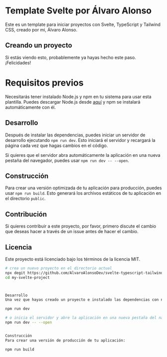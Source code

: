# Template Svelte por Álvaro Alonso

Este es un template para iniciar proyectos con Svelte, TypeScript y Tailwind CSS, creado por mi, Álvaro Alonso.

## Creando un proyecto

Si estás viendo esto, probablemente ya hayas hecho este paso. ¡Felicidades!

# Requisitos previos

Necesitarás tener instalado Node.js y npm en tu sistema para usar esta plantilla. Puedes descargar Node.js desde [aquí](https://nodejs.org/) y npm se instalará automáticamente con él.

## Desarrollo

Después de instalar las dependencias, puedes iniciar un servidor de desarrollo ejecutando `npm run dev`. Esto iniciará el servidor y recargará la página cada vez que hagas cambios en el código.

Si quieres que el servidor abra automáticamente la aplicación en una nueva pestaña del navegador, puedes usar `npm run dev -- --open`.

## Construcción

Para crear una versión optimizada de tu aplicación para producción, puedes usar `npm run build`. Esto generará los archivos estáticos de tu aplicación en el directorio `public`.

## Contribución

Si quieres contribuir a este proyecto, por favor, primero discute el cambio que deseas hacer a través de un issue antes de hacer el cambio.

## Licencia

Este proyecto está licenciado bajo los términos de la licencia MIT.

```bash
# crea un nuevo proyecto en el directorio actual
npx degit https://github.com/AlvaroAlonsoDev/svelte-typescript-tailwind/tree/main
cd my-svelte-project



Desarrollo
Una vez que hayas creado un proyecto e instalado las dependencias con npm install (o pnpm install o yarn), inicia un servidor de desarrollo:

npm run dev

# o inicia el servidor y abre la aplicación en una nueva pestaña del navegador
npm run dev -- --open


Construcción
Para crear una versión de producción de tu aplicación:

npm run build


```

